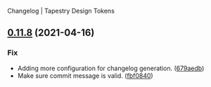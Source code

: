 Changelog | Tapestry Design Tokens

## [0.11.8](https://github.com/Tapestry-Inc/design-tokens/compare/v0.11.7...v0.11.8) (2021-04-16)

### Fix

- Adding more configuration for changelog generation. ([679aedb](https://github.com/Tapestry-Inc/design-tokens/commit/679aedb986013a6b6e5f80d5645fb06d76ae553c))
- Make sure commit message is valid. ([fbf0840](https://github.com/Tapestry-Inc/design-tokens/commit/fbf0840ee85bee91b2429307ec5269dfe53cb92a))
